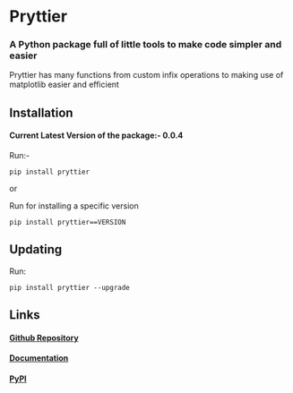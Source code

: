 # Pryttier

### A Python package full of little tools to make code simpler and easier

Pryttier has many functions from custom infix operations to making use of matplotlib easier and efficient

## Installation

#### Current Latest Version of the package:- 0.0.4

Run:-

```commandline
pip install pryttier
```

or

Run for installing a specific version

```commandline
pip install pryttier==VERSION
```

## Updating

Run:

```commandline
pip install pryttier --upgrade
```

## Links

#### [Github Repository](https://github.com/HussuBro010/Pryttier/)

#### [Documentation](https://github.com/HussuBro010/Pryttier/wiki)

#### [PyPI](https://pypi.org/project/pryttier/)